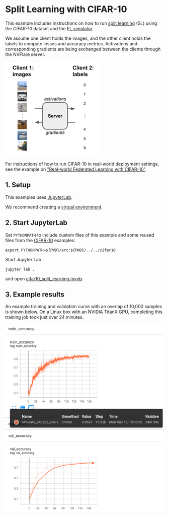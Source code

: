 # Split Learning with CIFAR-10

This example includes instructions on how to run [split learning](https://arxiv.org/abs/1810.06060) (SL) using the 
CIFAR-10 dataset and the [FL simulator](https://nvflare.readthedocs.io/en/latest/user_guide/fl_simulator.html).

We assume one client holds the images, and the other client holds the labels to compute losses and accuracy metrics. 
Activations and corresponding gradients are being exchanged between the clients through the NVFlare server.

<img src="./figs/split_learning.svg" alt="Split learning setup" width="300"/>

For instructions of how to run CIFAR-10 in real-world deployment settings, 
see the example on ["Real-world Federated Learning with CIFAR-10"](../../cifar10/cifar10-real-world/README.md).

## 1. Setup
This examples uses [JupyterLab](https://jupyter.org).

We recommend creating a [virtual environment](../../../README.md#set-up-a-virtual-environment).

## 2. Start JupyterLab
Set `PYTHONPATH` to include custom files of this example and some reused files from the [CIFAR-10](../../cifar10) examples:
```
export PYTHONPATH=${PWD}/src:${PWD}/../../cifar10
```
Start Jupyter Lab
```
jupyter lab .
```
and open [cifar10_split_learning.ipynb](./cifar10_split_learning.ipynb).

## 3. Example results
An example training and validation curve with an overlap of 10,000 samples is shown below.
On a Linux box with an NVIDIA TitanX GPU, completing this training job took just over 24 minutes.

![Split learning training curves](./figs/sl_training_curve_o10000.png)
